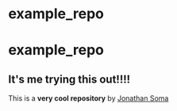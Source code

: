 # example_repo

# example_repo

## It's me trying this out!!!!

This is a **very cool repository** by [Jonathan Soma](https://jonathansoma.com/)